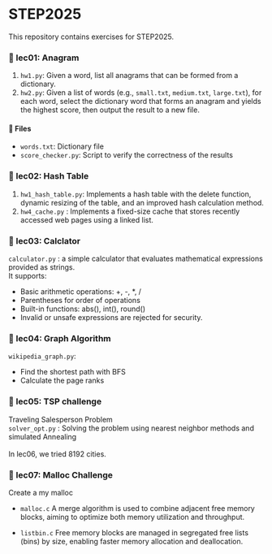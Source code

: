 # STEP2025

This repository contains exercises for STEP2025.

### 📁 lec01: Anagram

1. `hw1.py`: Given a word, list all anagrams that can be formed from a dictionary.
2. `hw2.py`: Given a list of words (e.g., `small.txt`, `medium.txt`, `large.txt`), for each word, select the dictionary word that forms an anagram and yields the highest score, then output the result to a new file.

#### 📄 Files
- `words.txt`: Dictionary file
- `score_checker.py`: Script to verify the correctness of the results


### 📁 lec02: Hash Table
1. `hw1_hash_table.py`: Implements a hash table with the delete function, dynamic resizing of the table, and an improved hash calculation method.
2. `hw4_cache.py` : Implements a fixed-size cache that stores recently accessed web pages using a linked list.

### 📁 lec03: Calclator  
`calculator.py` : a simple calculator that evaluates mathematical expressions provided as strings.  
It supports:  
- Basic arithmetic operations: +, -, *, /  
- Parentheses for order of operations  
- Built-in functions: abs(), int(), round()  
- Invalid or unsafe expressions are rejected for security.

### 📁 lec04: Graph Algorithm
`wikipedia_graph.py`: 
- Find the shortest path with BFS
- Calculate the page ranks

### 📁 lec05: TSP challenge
Traveling Salesperson Problem    
`solver_opt.py` : Solving the problem using nearest neighbor methods and simulated Annealing  
<br>
In lec06, we tried 8192 cities.  

### 📁 lec07: Malloc Challenge
Create a my malloc
<br>
- `malloc.c`
   A merge algorithm is used to combine adjacent free memory blocks, aiming to optimize both memory utilization and throughput.

- `listbin.c` 
 Free memory blocks are managed in segregated free lists (bins) by size, enabling faster memory allocation and deallocation.

